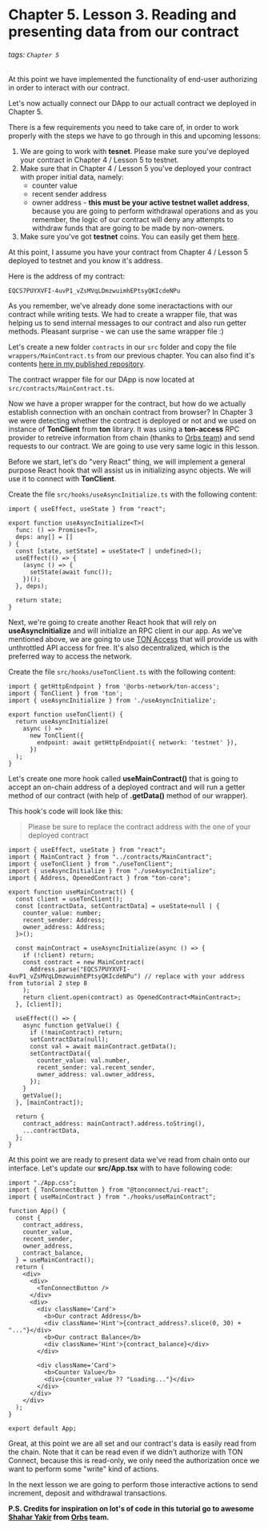 # Chapter 5. Lesson 3. Reading and presenting data from our contract

###### tags: `Chapter 5`

At this point we have implemented the functionality of end-user authorizing in order to interact with our contract.

Let's now actually connect our DApp to our actuall contract we deployed in Chapter 5.

There is a few requirements you need to take care of, in order to work properly with the steps we have to go through in this and upcoming lessons:

1. We are going to work with **tesnet**. Please make sure you've deployed your contract in Chapter 4 / Lesson 5 to testnet.
2. Make sure that in Chapter 4 / Lesson 5 you've deployed your contract with proper initial data, namely:
    * counter value
    * recent sender address
    * owner address - **this must be your active testnet wallet address**, because you are going to perform withdrawal operations and as you remember, the logic of our contract will deny any attempts to withdraw funds that are going to be made by non-owners.
3. Make sure you've got **testnet** coins. You can easily get them [here](https://t.me/testgiver_ton_bot).


At this point, I assume you have your contract from Chapter 4 / Lesson 5 deployed to testnet and you know it's address.

Here is the address of my contract:
```
EQCS7PUYXVFI-4uvP1_vZsMVqLDmzwuimhEPtsyQKIcdeNPu
```

As you remember, we've already done some ineractactions with our contract while writing tests. We had to create a wrapper file, that was helping us to send internal messages to our contract and also run getter methods. Pleasant surprise - we can use the same wrapper file :) 

Let's create a new folder `contracts` in our `src` folder and copy the file `wrappers/MainContract.ts` from our previous chapter. You can also find it's contents [here in my published repository](https://github.com/markokhman/func-course-chapter-4-code/blob/master/wrappers/MainContract.ts).

The contract wrapper file for our DApp is now located at `src/contracts/MainContract.ts`.

Now we have a proper wrapper for the contract, but how do we actually establish connection with an onchain contract from browser? In Chapter 3 we were detecting whether the contract is deployed or not and we used on instance of **TonClient** from **ton** library. It was using a **ton-access** RPC provider to retreive information from chain (thanks to [Orbs team](https://www.orbs.com/)) and send requests to our contract. We are going to use very same logic in this lesson.

Before we start, let's do "very React" thing, we will implement a general purpose React hook that will assist us in initializing async objects. We will use it to connect with **TonClient**.

Create the file `src/hooks/useAsyncInitialize.ts` with the following content:

```
import { useEffect, useState } from "react";

export function useAsyncInitialize<T>(
  func: () => Promise<T>,
  deps: any[] = []
) {
  const [state, setState] = useState<T | undefined>();
  useEffect(() => {
    (async () => {
      setState(await func());
    })();
  }, deps);

  return state;
}

```


Next, we're going to create another React hook that will rely on **useAsyncInitialize** and will initialize an RPC client in our app. As we've mentioned above, we are going to use [TON Access](https://github.com/orbs-network/ton-access) that will provide us with unthrottled API access for free. It's also decentralized, which is the preferred way to access the network.

Create the file `src/hooks/useTonClient.ts` with the following content:
```
import { getHttpEndpoint } from '@orbs-network/ton-access';
import { TonClient } from 'ton';
import { useAsyncInitialize } from './useAsyncInitialize';

export function useTonClient() {
  return useAsyncInitialize(
    async () =>
      new TonClient({
        endpoint: await getHttpEndpoint({ network: 'testnet' }),
      })
  );
}
```

Let's create one more hook called **useMainContract()** that is going to accept an on-chain address of a deployed contract and will run a getter method of our contract (with help of **.getData()** method of our wrapper).

This hook's code will look like this:

> Please be sure to replace the contract address with the one of your deployed contract

```
import { useEffect, useState } from "react";
import { MainContract } from "../contracts/MainContract";
import { useTonClient } from "./useTonClient";
import { useAsyncInitialize } from "./useAsyncInitialize";
import { Address, OpenedContract } from "ton-core";

export function useMainContract() {
  const client = useTonClient();
  const [contractData, setContractData] = useState<null | {
    counter_value: number;
    recent_sender: Address;
    owner_address: Address;
  }>();

  const mainContract = useAsyncInitialize(async () => {
    if (!client) return;
    const contract = new MainContract(
      Address.parse("EQCS7PUYXVFI-4uvP1_vZsMVqLDmzwuimhEPtsyQKIcdeNPu") // replace with your address from tutorial 2 step 8
    );
    return client.open(contract) as OpenedContract<MainContract>;
  }, [client]);

  useEffect(() => {
    async function getValue() {
      if (!mainContract) return;
      setContractData(null);
      const val = await mainContract.getData();
      setContractData({
        counter_value: val.number,
        recent_sender: val.recent_sender,
        owner_address: val.owner_address,
      });
    }
    getValue();
  }, [mainContract]);

  return {
    contract_address: mainContract?.address.toString(),
    ...contractData,
  };
}

```


At this point we are ready to present data we've read from chain onto our interface. Let's update our **src/App.tsx** with to have following code:

```
import "./App.css";
import { TonConnectButton } from "@tonconnect/ui-react";
import { useMainContract } from "./hooks/useMainContract";

function App() {
  const {
    contract_address,
    counter_value,
    recent_sender,
    owner_address,
    contract_balance,
  } = useMainContract();
  return (
    <div>
      <div>
        <TonConnectButton />
      </div>
      <div>
        <div className='Card'>
          <b>Our contract Address</b>
          <div className='Hint'>{contract_address?.slice(0, 30) + "..."}</div>
          <b>Our contract Balance</b>
          <div className='Hint'>{contract_balance}</div>
        </div>

        <div className='Card'>
          <b>Counter Value</b>
          <div>{counter_value ?? "Loading..."}</div>
        </div>
      </div>
    </div>
  );
}

export default App;

```

Great, at this point we are all set and our contract's data is easily read from the chain. Note that it can be read even if we didn't authorize with TON Connect, because this is read-only, we only need the authorization once we want to perform some "write" kind of actions.

In the next lesson we are going to perform those interactive actions to send increment, deposit and withdrawal transactions.


**P.S. Credits for inspiration on lot's of code in this tutorial go to awesome [Shahar Yakir](https://ton-community.github.io/tutorials/03-client/) from [Orbs](https://www.orbs.com/) team.**
